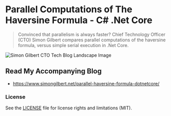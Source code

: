 ﻿# Parallel Computations of The Haversine Formula - C# .Net Core
> Convinced that parallelism is always faster? Chief Technology Officer (CTO) Simon Gilbert compares parallel computations of the haversine formula, versus simple serial execution in .Net Core.

![Simon Gilbert CTO Tech Blog Landscape Image](https://www.simongilbert.net/content/images/2019/02/simon-gilbert-cto-tech-blog-post-three.png)

## Read My Accompanying Blog
- https://www.simongilbert.net/parallel-haversine-formula-dotnetcore/

### License
See the [LICENSE](LICENSE.md) file for license rights and limitations (MIT).